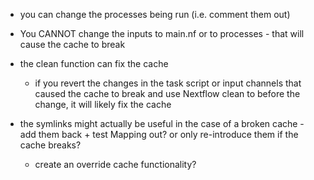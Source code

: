 
- you can change the processes being run (i.e. comment them out)
- You CANNOT change the inputs to main.nf or to processes - that will cause the cache to break

- the clean function can fix the cache
	- if you revert the changes in the task script or input channels that caused the cache to break and use Nextflow clean to before the change, it will likely fix the cache
	
- the symlinks might actually be useful in the case of a broken cache - add them back + test Mapping out? or only re-introduce them if the cache breaks?
	- create an override cache functionality?